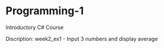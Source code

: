 # Programming-1
Introductory C# Course

Discription:
week2_ex1 - Input 3 numbers and display average
